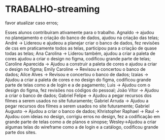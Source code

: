 # TRABALHO-streaming

favor atualizar caso erros;

Esses alunos contribuíram ativamente para o trabalho.
Agnaldo -> ajudou no planejamento e criação do banco de dados, ajudou na criação das telas;
André -> Lidereou e ajudeou a planejar criar o banco de dados, fez revisões de css em praticamente todos as telas, participou para a criação de quase todas as telas;
Ana Carolina -> Liderou também, ajudou a criar a paleta de cores ajudou a criar o design no figma, codificou grande parte de telas;
Caroline Aparecida -> Ajudou a construir a paleta de cores e ajudou a criar o design no figma;
Emily Caroline -> Revisou e concertou o banco de dados;
Ailce Alves -> Revisou e concertou o banco de dados;
Izaias -> Ajudou a criar a paleta de cores e no design do figma, codificou grande parte de telas como a de login e a de pagamento;
Luis -> Ajudou com o design do figma, fez revisões nos códigos do pessoal;
João Vítor -> Ajudou a criar o banco de dados;
Gabriel Felipe -> Ajudou a pegar recursos dos filmes a serem usados no site futuramente;
Gabriel Arruda -> Ajudou a pegar recursos dos filmes a serem usados no site futuramente;
Gabriel Augusto -> Ajudou a criar o banco de dados;
Khristopher Raphael -> 
Raul -> Ajudou com ideias no design, corrigiu erros no design, fez a codificação em grande parte de telas como a de planos e sinopse;
Wesley->Ajudou a criar algumas telas do wireframe como a de login e a catálogo, codificou grande parte dos sites. 
